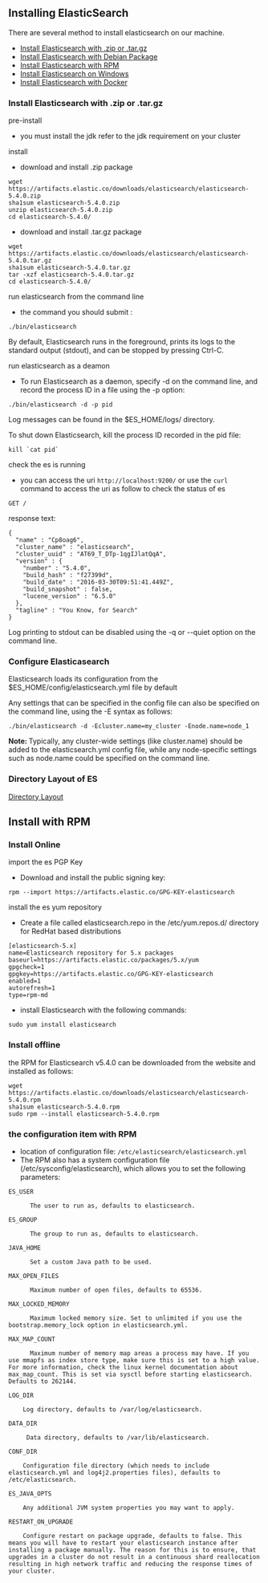 ## Installing ElasticSearch
There are several method to install elasticsearch on our machine.
* [Install Elasticsearch with .zip or .tar.gz](https://www.elastic.co/guide/en/elasticsearch/reference/current/zip-targz.html)
* [Install Elasticsearch with Debian Package](https://www.elastic.co/guide/en/elasticsearch/reference/current/deb.html)
* [Install Elasticsearch with RPM](https://www.elastic.co/guide/en/elasticsearch/reference/current/rpm.html)
* [Install Elasticsearch on Windows](https://www.elastic.co/guide/en/elasticsearch/reference/current/windows.html)
* [Install Elasticsearch with Docker](https://www.elastic.co/guide/en/elasticsearch/reference/current/docker.html)


### Install Elasticsearch with .zip or .tar.gz
pre-install
* you must install the jdk refer to the jdk requirement on your cluster

install
* download and install .zip package
```
wget https://artifacts.elastic.co/downloads/elasticsearch/elasticsearch-5.4.0.zip
sha1sum elasticsearch-5.4.0.zip 
unzip elasticsearch-5.4.0.zip
cd elasticsearch-5.4.0/ 
```

* download and install .tar.gz package
```
wget https://artifacts.elastic.co/downloads/elasticsearch/elasticsearch-5.4.0.tar.gz
sha1sum elasticsearch-5.4.0.tar.gz 
tar -xzf elasticsearch-5.4.0.tar.gz
cd elasticsearch-5.4.0/ 
```

run elasticsearch from the command line
* the command you should submit :
```
./bin/elasticsearch
```
By default, Elasticsearch runs in the foreground, prints its logs to the standard output (stdout), and can be stopped by pressing Ctrl-C.

run elasticsearch as a deamon
* To run Elasticsearch as a daemon, specify -d on the command line, and record the process ID in a file using the -p option:
```
./bin/elasticsearch -d -p pid
```
Log messages can be found in the $ES_HOME/logs/ directory.

To shut down Elasticsearch, kill the process ID recorded in the pid file:
```
kill `cat pid`
```

check the es is running
* you can access the uri `http://localhost:9200/` or use the `curl` command to access the uri as follow to check the status of es
```
GET /
```
response text:
```
{
  "name" : "Cp8oag6",
  "cluster_name" : "elasticsearch",
  "cluster_uuid" : "AT69_T_DTp-1qgIJlatQqA",
  "version" : {
    "number" : "5.4.0",
    "build_hash" : "f27399d",
    "build_date" : "2016-03-30T09:51:41.449Z",
    "build_snapshot" : false,
    "lucene_version" : "6.5.0"
  },
  "tagline" : "You Know, for Search"
}
```
Log printing to stdout can be disabled using the -q or --quiet option on the command line.


### Configure Elasticasearch
Elasticsearch loads its configuration from the $ES_HOME/config/elasticsearch.yml file by default

Any settings that can be specified in the config file can also be specified on the command line, using the -E syntax as follows:
```
./bin/elasticsearch -d -Ecluster.name=my_cluster -Enode.name=node_1
```
<strong>Note: </strong> Typically, any cluster-wide settings (like cluster.name) should be added to the elasticsearch.yml config file, while any node-specific settings such as node.name could be specified on the command line.

### Directory Layout of ES
[Directory Layout](https://github.com/xiaohu-liu/ElasticSearch/edit/master/Setup%20Elasticsearch/es_directory_layout.png)



## Install with RPM
### Install Online
import the es PGP Key
* Download and install the public signing key:
```
rpm --import https://artifacts.elastic.co/GPG-KEY-elasticsearch
```

install the es yum repository
* Create a file called elasticsearch.repo in the /etc/yum.repos.d/ directory for RedHat based distributions
```
[elasticsearch-5.x]
name=Elasticsearch repository for 5.x packages
baseurl=https://artifacts.elastic.co/packages/5.x/yum
gpgcheck=1
gpgkey=https://artifacts.elastic.co/GPG-KEY-elasticsearch
enabled=1
autorefresh=1
type=rpm-md
```
* install Elasticsearch with the following commands:
 ```
sudo yum install elasticsearch 
 ```
### Install offline
the RPM for Elasticsearch v5.4.0 can be downloaded from the website and installed as follows:
```
wget https://artifacts.elastic.co/downloads/elasticsearch/elasticsearch-5.4.0.rpm
sha1sum elasticsearch-5.4.0.rpm 
sudo rpm --install elasticsearch-5.4.0.rpm
```

### the configuration item with RPM
* location of configuration file: `/etc/elasticsearch/elasticsearch.yml`
* The RPM also has a system configuration file (/etc/sysconfig/elasticsearch), which allows you to set the following parameters:
```
ES_USER

      The user to run as, defaults to elasticsearch.

ES_GROUP

      The group to run as, defaults to elasticsearch.

JAVA_HOME

      Set a custom Java path to be used.

MAX_OPEN_FILES

      Maximum number of open files, defaults to 65536.

MAX_LOCKED_MEMORY

      Maximum locked memory size. Set to unlimited if you use the bootstrap.memory_lock option in elasticsearch.yml.

MAX_MAP_COUNT

      Maximum number of memory map areas a process may have. If you use mmapfs as index store type, make sure this is set to a high value. For more information, check the linux kernel documentation about max_map_count. This is set via sysctl before starting elasticsearch. Defaults to 262144.

LOG_DIR

    Log directory, defaults to /var/log/elasticsearch.

DATA_DIR

     Data directory, defaults to /var/lib/elasticsearch.

CONF_DIR

    Configuration file directory (which needs to include elasticsearch.yml and log4j2.properties files), defaults to /etc/elasticsearch.

ES_JAVA_OPTS

    Any additional JVM system properties you may want to apply.

RESTART_ON_UPGRADE

    Configure restart on package upgrade, defaults to false. This means you will have to restart your elasticsearch instance after installing a package manually. The reason for this is to ensure, that upgrades in a cluster do not result in a continuous shard reallocation resulting in high network traffic and reducing the response times of your cluster.
```
 
